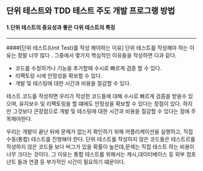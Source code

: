 ## 단위 테스트와 TDD 테스트 주도 개발 프로그랭 방법

#### 1.단위 테스트의 중요성과 좋은 다위 테스트의 특징

---

####[단위 테스트(Unit Test)를 작성 해야하는 이유]
단위 테스트를 작성해야 하는 이유는 정말 너무 많다 .
그중에서 몇가지 핵심적인 이유들을 작성하면 다과 같다.

- 코드를 수정하거나 기능을 추가할때 수시로 빠르게 검증 할 수 있다.
- 리팩토링 시에 안정성을 확보할 수 있다.
- 개발 및 테스팅에 대한 시간과 비용을 절감할 수 있다.

테스트 코드를 작성하면 우리가 작성한 코드들에 대해 수시로 빠르게 검즘을 받을수 있으며, 유지보수 및 리팩토링을 할 떄에도 안정성을 확보할 수 있다는 장점이 있다. 하지만 그것보다 큰장점으로 개발 및 테스팅에 대한 시간과 비용을 절감할 수 있다는 점에 주목해야한다.

우리는 개발이 끝난 뒤에 문제가 없는지 확인하기 위해 어플리케이션을 실행하고, 직접 수동(통합) 테스트를 진행해야 한다. 단위 테스트를 작성하지 않은 코드들은 테스트르를 작성하지 않은 코드들 보다 버그가 있을 확률이 높은데,문제는 직접 테스트 하는 비용이 너무 크다는 것이다. 그 이유는 통합 테스트를 위해서는 캐시,데이터베이스 등 외부 컴포넌트 들과 연결
등 부가적인 시간이 필요하기 떄문이다.
